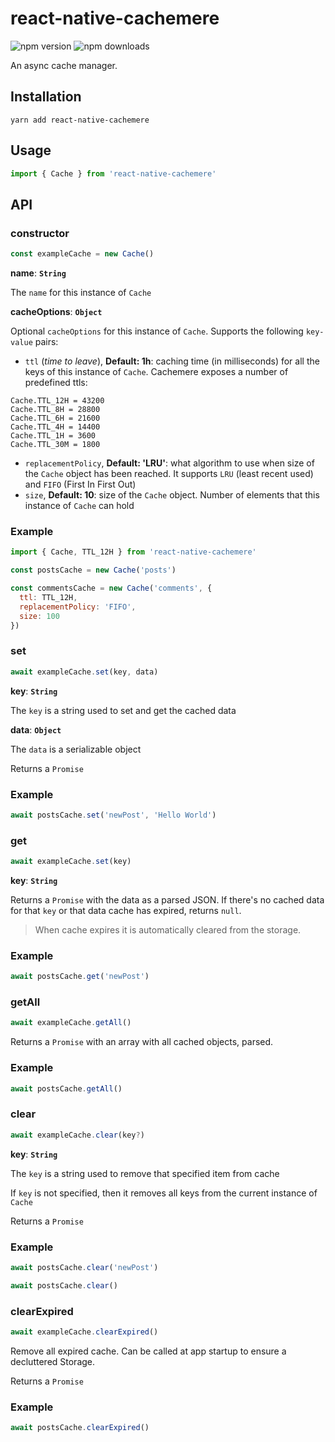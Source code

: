 # react-native-cachemere
![npm version](https://img.shields.io/npm/v/react-native-cachemere)
![npm downloads](https://img.shields.io/npm/dt/react-native-cachemere)

An async cache manager.

## Installation
```
yarn add react-native-cachemere
```

## Usage
```js
import { Cache } from 'react-native-cachemere'
```

## API
### __constructor__
```js
const exampleCache = new Cache()
```
__name__: __`String`__

The `name` for this instance of `Cache`

__cacheOptions__: __`Object`__

Optional `cacheOptions` for this instance of `Cache`. Supports the following `key-value` pairs:

* `ttl` (_time to leave_), __Default: 1h__: caching time (in milliseconds) for all the keys of this instance of `Cache`. Cachemere exposes a number of predefined ttls:
```
Cache.TTL_12H = 43200
Cache.TTL_8H = 28800
Cache.TTL_6H = 21600
Cache.TTL_4H = 14400
Cache.TTL_1H = 3600
Cache.TTL_30M = 1800
```
* `replacementPolicy`, __Default: 'LRU'__: what algorithm to use when size of the `Cache` object has been reached. It supports `LRU` (least recent used) and `FIFO` (First In First Out)
* `size`, __Default: 10__: size of the `Cache` object. Number of elements that this instance of `Cache` can hold

### Example
```js
import { Cache, TTL_12H } from 'react-native-cachemere'

const postsCache = new Cache('posts')

const commentsCache = new Cache('comments', {
  ttl: TTL_12H,
  replacementPolicy: 'FIFO',
  size: 100
})
```

### __set__
```js
await exampleCache.set(key, data)
```
__key__: __`String`__

The `key` is a string used to set and get the cached data

__data__: __`Object`__

The `data` is a serializable object

Returns a `Promise`

### Example
```js
await postsCache.set('newPost', 'Hello World')
```


### __get__
```js
await exampleCache.set(key)
```
__key__: __`String`__

Returns a `Promise` with the data as a parsed JSON. If there's no cached data for that `key` or that data cache has expired, returns `null`.

> When cache expires it is automatically cleared from the storage.

### Example
```js
await postsCache.get('newPost')
```


### __getAll__
```js
await exampleCache.getAll()
```

Returns a `Promise` with an array with all cached objects, parsed.

### Example
```js
await postsCache.getAll()
```

### __clear__
```js
await exampleCache.clear(key?)
```
__key__: __`String`__

The `key` is a string used to remove that specified item from cache

If `key` is not specified, then it removes all keys from the current instance of `Cache`

Returns a `Promise`

### Example
```js
await postsCache.clear('newPost')

await postsCache.clear()
```


### __clearExpired__
```js
await exampleCache.clearExpired()
```

Remove all expired cache. Can be called at app startup to ensure a decluttered Storage.

Returns a `Promise`

### Example
```js
await postsCache.clearExpired()
```

